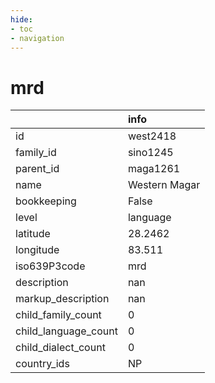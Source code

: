```yaml
---
hide:
- toc
- navigation
---
```

# mrd
|                      | info          |
|:---------------------|:--------------|
| id                   | west2418      |
| family_id            | sino1245      |
| parent_id            | maga1261      |
| name                 | Western Magar |
| bookkeeping          | False         |
| level                | language      |
| latitude             | 28.2462       |
| longitude            | 83.511        |
| iso639P3code         | mrd           |
| description          | nan           |
| markup_description   | nan           |
| child_family_count   | 0             |
| child_language_count | 0             |
| child_dialect_count  | 0             |
| country_ids          | NP            |